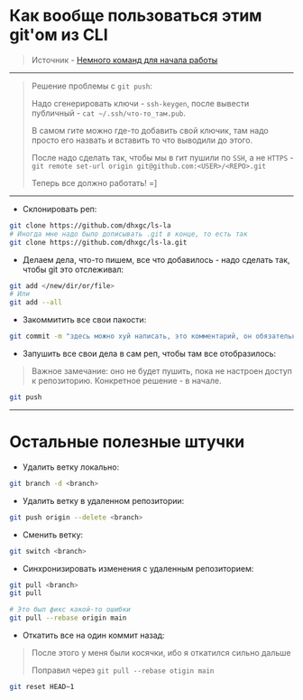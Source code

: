 # Как вообще пользоваться этим git'ом из CLI

> Источник - [Немного команд для начала работы](https://doka.guide/tools/git-cli/)

---

> Решение проблемы с `git push`:
> 
> Надо сгенерировать ключи - `ssh-keygen`, после вывести публичный - `cat ~/.ssh/что-то_там.pub`.
>
> В самом гите можно где-то добавить свой ключик, там надо просто его назвать и вставить то что выводили до этого.
> 
> После надо сделать так, чтобы мы в гит пушили по `SSH`, а не `HTTPS` - `git remote set-url origin git@github.com:<USER>/<REPO>.git`
>
> Теперь все должно работать! =]

---

 - Склонировать реп:
```bash
git clone https://github.com/dhxgc/ls-la
# Иногда мне надо было дописывать .git в конце, то есть так
git clone https://github.com/dhxgc/ls-la.git
```

 - Делаем дела, что-то пишем, все что добавилось - надо сделать так, чтобы git это отслеживал:
```bash
git add </new/dir/or/file>
# Или
git add --all
```

 - Закоммитить все свои пакости:
```bash
git commit -m "здесь можно хуй написать, это комментарий, он обязательный"
```

 - Запушить все свои дела в сам реп, чтобы там все отобразилось:
> Важное замечание: оно не будет пушить, пока не настроен доступ к репозиторию. Конкретное решение - в начале.
```bash
git push
```

---

# Остальные полезные штучки

 - Удалить ветку локально:
```bash
git branch -d <branch>
```

 - Удалить ветку в удаленном репозитории:
```bash
git push origin --delete <branch>
```

 - Сменить ветку:
```bash
git switch <branch>
```

 - Синхронизировать изменения с удаленным репозиторием:
```bash
git pull <branch>
git pull

# Это был фикс какой-то ошибки
git pull --rebase origin main
```

 - Откатить все на один коммит назад:
> После этого у меня были косячки, ибо я откатился сильно дальше
>
> Поправил через `git pull --rebase otigin main`
```bash
git reset HEAD~1
```
